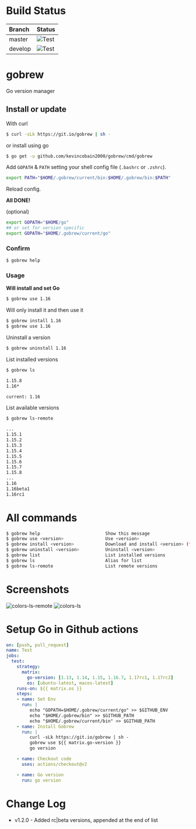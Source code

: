 # Build Status

| Branch  | Status                                                                                     |
| :------ | :----------------------------------------------------------------------------------------- |
| master  | ![Test](https://github.com/kevincobain2000/gobrew/workflows/Test/badge.svg?branch=master)  |
| develop | ![Test](https://github.com/kevincobain2000/gobrew/workflows/Test/badge.svg?branch=develop) |

# gobrew

Go version manager

## Install or update

With curl

```sh
$ curl -sLk https://git.io/gobrew | sh -
```

or install using go

```sh
$ go get -u github.com/kevincobain2000/gobrew/cmd/gobrew
```

Add `GOPATH` & `PATH` setting your shell config file (`.bashrc` or `.zshrc`).

 ```sh
export PATH="$HOME/.gobrew/current/bin:$HOME/.gobrew/bin:$PATH"

```

Reload config.

**All DONE!**

(optional)

```sh
export GOPATH="$HOME/go"
## or set for version specific
export GOPATH="$HOME/.gobrew/current/go"
```

### Confirm

```sh
$ gobrew help
```

### Usage

**Will install and set Go**

```sh
$ gobrew use 1.16
```

Will only install it and then use it

```sh
$ gobrew install 1.16
$ gobrew use 1.16
```

Uninstall a version

```sh
$ gobrew uninstall 1.16
```

List installed versions

```sh
$ gobrew ls

1.15.8
1.16*

current: 1.16
```

List available versions

```sh
$ gobrew ls-remote

...
1.15.1
1.15.2
1.15.3
1.15.4
1.15.5
1.15.6
1.15.7
1.15.8
...
1.16
1.16beta1
1.16rc1
```

# All commands

```sh
$ gobrew help                         Show this message
$ gobrew use <version>                Use <version>
$ gobrew install <version>            Download and install <version> (from binary))
$ gobrew uninstall <version>          Uninstall <version>
$ gobrew list                         List installed versions
$ gobrew ls                           Alias for list
$ gobrew ls-remote                    List remote versions
```

# Screenshots

![colors-ls-remote](https://i.imgur.com/gTBCfZL.png)
![colors-ls](https://i.imgur.com/KQbiuyH.png)


# Setup Go in Github actions

```yml
on: [push, pull_request]
name: Test
jobs:
  test:
    strategy:
      matrix:
        go-version: [1.13, 1.14, 1.15, 1.16.7, 1.17rc1, 1.17rc2]
        os: [ubuntu-latest, macos-latest]
    runs-on: ${{ matrix.os }}
    steps:
    - name: Set Env
      run: |
         echo "GOPATH=$HOME/.gobrew/current/go" >> $GITHUB_ENV
         echo "$HOME/.gobrew/bin" >> $GITHUB_PATH
         echo "$HOME/.gobrew/current/bin" >> $GITHUB_PATH
    - name: Install Gobrew
      run: |
         curl -sLk https://git.io/gobrew | sh -
         gobrew use ${{ matrix.go-version }}
         go version

    - name: Checkout code
      uses: actions/checkout@v2

    - name: Go version
      run: go version
```

# Change Log

- v1.2.0 - Added rc|beta versions, appended at the end of list
